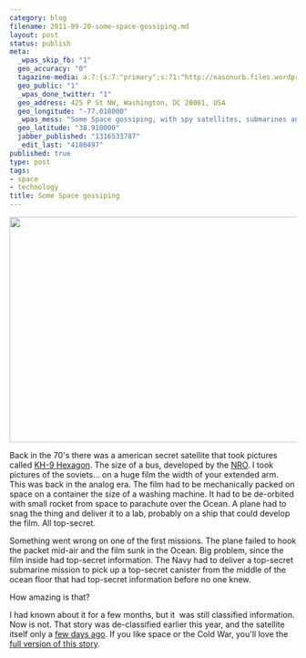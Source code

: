 ```yaml
--- 
category: blog
filename: 2011-09-20-some-space-gossiping.md
layout: post
status: publish
meta: 
  _wpas_skip_fb: "1"
  geo_accuracy: "0"
  tagazine-media: a:7:{s:7:"primary";s:71:"http://nasonurb.files.wordpress.com/2011/09/kh-9_hexagon_satellite.jpeg";s:6:"images";a:1:{s:71:"http://nasonurb.files.wordpress.com/2011/09/kh-9_hexagon_satellite.jpeg";a:6:{s:8:"file_url";s:71:"http://nasonurb.files.wordpress.com/2011/09/kh-9_hexagon_satellite.jpeg";s:5:"width";s:3:"800";s:6:"height";s:3:"495";s:4:"type";s:5:"image";s:4:"area";s:6:"396000";s:9:"file_path";s:0:"";}}s:6:"videos";a:0:{}s:11:"image_count";s:1:"1";s:6:"author";s:7:"4180497";s:7:"blog_id";s:7:"8438084";s:9:"mod_stamp";s:19:"2011-09-20 15:49:46";}
  geo_public: "1"
  _wpas_done_twitter: "1"
  geo_address: 425 P St NW, Washington, DC 20001, USA
  geo_longitude: "-77.018000"
  _wpas_mess: "Some Space gossiping, with spy satellites, submarines and a big #fail. "
  geo_latitude: "38.910000"
  jabber_published: "1316533787"
  _edit_last: "4180497"
published: true
type: post
tags: 
- space
- technology
title: Some Space gossiping
---
```

<a href="http://en.wikipedia.org/wiki/File:KH-9_HEXAGON_satellite.jpg"><img class="aligncenter size-full wp-image-2032" title="KH-9_HEXAGON_satellite" src="http://nasonurb.files.wordpress.com/2011/09/kh-9_hexagon_satellite.jpeg" alt="" width="640" height="396" /></a>

Back in the 70's there was a american secret satellite that took pictures called <a href="http://en.wikipedia.org/wiki/KH-9_Hexagon">KH-9 Hexagon</a>. The size of a bus, developed by the <a href="http://en.wikipedia.org/wiki/National_Reconnaissance_Office">NRO</a>. I took pictures of the soviets... on a huge film the width of your extended arm. This was back in the analog era. The film had to be mechanically packed on space on a container the size of a washing machine. It had to be de-orbited with small rocket from space to parachute over the Ocean. A plane had to snag the thing and deliver it to a lab, probably on a ship that could develop the film. All top-secret.

Something went wrong on one of the first missions. The plane failed to hook the packet mid-air and the film sunk in the Ocean. Big problem, since the film inside had top-secret information. The Navy had to deliver a top-secret submarine mission to pick up a top-secret canister from the middle of the ocean floor that had top-secret information before no one knew.

How amazing is that?

I had known about it for a few months, but it  was still classified information. Now is not. That story was de-classified earlier this year, and the satellite itself only a <a href="http://www.spaceref.com/news/viewnews.html?id=1568">few days ago</a>. If you like space or the Cold War, you'll love the<a href="http://www.thespacereview.com/article/1785/1"> full version of this story</a>.
